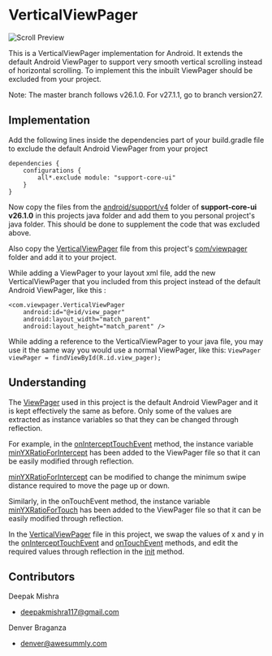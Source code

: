 # VerticalViewPager
![Scroll Preview](https://i.imgur.com/dhc4P1a.gif)

This is a VerticalViewPager implementation for Android. It extends the default Android ViewPager to support very smooth vertical scrolling instead of horizontal scrolling. To implement this the inbuilt ViewPager should be excluded from your project.

Note: The master branch follows v26.1.0. For v27.1.1, go to branch version27.

## Implementation
Add the following lines inside the dependencies part of your build.gradle file to exclude the default Android ViewPager from your project
```
dependencies {
	configurations {
		all*.exclude module: "support-core-ui"
	}
}
```
Now copy the files from the [android/support/v4](https://github.com/deepakmishra/verticalviewpager/blob/2adf04aa2728bbaf3368539ae4f3b1d840f98f27/app/src/main/java/android/support/v4) folder of **support-core-ui v26.1.0** in this projects java folder and add them to you personal project's java folder. This should be done to supplement the code that was excluded above.

Also copy the [VerticalViewPager](https://github.com/deepakmishra/verticalviewpager/blob/2adf04aa2728bbaf3368539ae4f3b1d840f98f27/app/src/main/java/com/viewpager/VerticalViewPager.java) file from this project's [com/viewpager](https://github.com/deepakmishra/verticalviewpager/blob/2adf04aa2728bbaf3368539ae4f3b1d840f98f27/app/src/main/java/com/viewpager/VerticalViewPager.java) folder and add it to your project.

While adding a ViewPager to your layout xml file, add the new VerticalViewPager that you included from this project instead of the default Android ViewPager, like this :
```
<com.viewpager.VerticalViewPager
	android:id="@+id/view_pager"
	android:layout_width="match_parent"
	android:layout_height="match_parent" />
```
 While adding a reference to the VerticalViewPager to your java file, you may use it the same way you would use a normal ViewPager, like this: 
 ``` ViewPager viewPager = findViewById(R.id.view_pager); ```

## Understanding
The [ViewPager](https://github.com/deepakmishra/verticalviewpager/blob/2adf04aa2728bbaf3368539ae4f3b1d840f98f27/app/src/main/java/android/support/v4/view/ViewPager.java) used in this project is the default Android ViewPager and it is kept effectively the same as before. Only some of the values are extracted as instance variables so that they can be changed through reflection.

For example, in the [onInterceptTouchEvent](https://github.com/deepakmishra/verticalviewpager/blob/2adf04aa2728bbaf3368539ae4f3b1d840f98f27/app/src/main/java) method, the instance variable [minYXRatioForIntercept](https://github.com/deepakmishra/verticalviewpager/blob/2adf04aa2728bbaf3368539ae4f3b1d840f98f27/app/src/main/java/android/support/v4/view/ViewPager.java#L1875) has been added to the ViewPager file so that it can be easily modified through reflection. 

[minYXRatioForIntercept](https://github.com/deepakmishra/verticalviewpager/blob/2adf04aa2728bbaf3368539ae4f3b1d840f98f27/app/src/main/java/android/support/v4/view/ViewPager.java#L1875)  can be modified to change the minimum swipe distance required to move the page up or down.

Similarly, in the onTouchEvent method, the instance variable [minYXRatioForTouch](https://github.com/deepakmishra/verticalviewpager/blob/2adf04aa2728bbaf3368539ae4f3b1d840f98f27/app/src/main/java/android/support/v4/view/ViewPager.java#L2008) has been added to the ViewPager file so that it can be easily modified through reflection.

In the [VerticalViewPager](https://github.com/deepakmishra/verticalviewpager/blob/2adf04aa2728bbaf3368539ae4f3b1d840f98f27/app/src/main/java/com/viewpager/VerticalViewPager.java) file in this project, we swap the values of x and y in the [onInterceptTouchEvent](https://github.com/deepakmishra/verticalviewpager/blob/2adf04aa2728bbaf3368539ae4f3b1d840f98f27/app/src/main/java/com/viewpager/VerticalViewPager.java#L121) and [onTouchEvent](https://github.com/deepakmishra/verticalviewpager/blob/2adf04aa2728bbaf3368539ae4f3b1d840f98f27/app/src/main/java/com/viewpager/VerticalViewPager.java#L128) methods, and edit the required values through reflection in the [init](https://github.com/deepakmishra/verticalviewpager/blob/2adf04aa2728bbaf3368539ae4f3b1d840f98f27/app/src/main/java/com/viewpager/VerticalViewPager.java#L29) method.

## Contributors
Deepak Mishra
* deepakmishra117@gmail.com

Denver Braganza
* denver@awesummly.com

